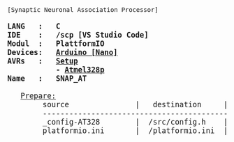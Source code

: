 <pre>
[Synaptic Neuronal Association Processor]
<b><big>
LANG   :   C
IDE    :   /scp [VS Studio Code]
Modul  :   PlattformIO
Devices:   <a target=dev href='https://store.arduino.cc/products/arduino-nano'>Arduino [Nano]</a> 
AVRs   :   <u>Setup</u>
           - <a target=dev href='../../tree/AT328/'>Atmel328p</a>
Name   :   SNAP_AT
</b>
   <u>Prepare:</u>
        source               |   destination     |  unit         |   explaination
        ---------------------------------------------------------------------------------------------------------   
        _config-AT328        |  /src/config.h    |   [C]         |  xchange for   file with choosen device-setup
        platformio.ini       |  /platformio.ini  |   [VScode]    |  modul-ini for setup needed [arduino-libraries]
   
</big>
</pre>  
